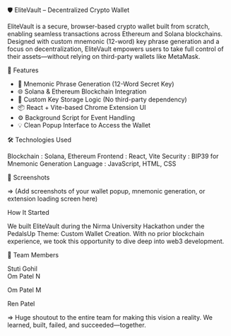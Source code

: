   🛡 EliteVault – Decentralized Crypto Wallet
  
  EliteVault is a secure, browser-based crypto wallet built from scratch, enabling seamless transactions across  Ethereum  and  Solana  blockchains. Designed with custom mnemonic (12-word) key phrase generation     and a focus on decentralization, EliteVault empowers users to take full control of their assets—without relying on third-party wallets like MetaMask.



   🚀 Features
  
  - 🔐 Mnemonic Phrase Generation  (12-Word Secret Key)
  - 🌐 Solana & Ethereum Blockchain Integration
  - 🧠 Custom Key Storage Logic (No third-party dependency)
  - 📦 React + Vite-based Chrome Extension UI
  - ⚙ Background Script for Event Handling
  - 💡 Clean Popup Interface to Access the Wallet


   🛠 Technologies Used

   Blockchain : Solana, Ethereum
   Frontend   : React, Vite
   Security   : BIP39 for Mnemonic Generation
   Language   : JavaScript, HTML, CSS

   📸 Screenshots
  
  => (Add screenshots of your wallet popup, mnemonic generation, or extension loading screen here)
  


  
  How It Started
  
  We built EliteVault during the Nirma University Hackathon under the  PedalsUp Theme: Custom Wallet Creation. With no prior blockchain experience, we took this opportunity to dive deep into web3 development. 
  
  👥 Team Members
  
  Stuti Gohil  
  Om Patel N
  
  Om Patel M
  
  Ren Patel  
  
  => Huge shoutout to the entire team for making this vision a reality. We learned, built, failed, and succeeded—together.



